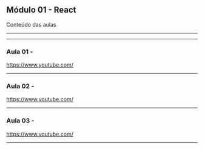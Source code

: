## Módulo 01 - React
Conteúdo das aulas

_______________________________________________________________
_______________________________________________________________

### Aula 01 - 
https://www.youtube.com/


_______________________________________________________________


### Aula 02 - 
https://www.youtube.com/

_______________________________________________________________


### Aula 03 - 
https://www.youtube.com/


_______________________________________________________________
